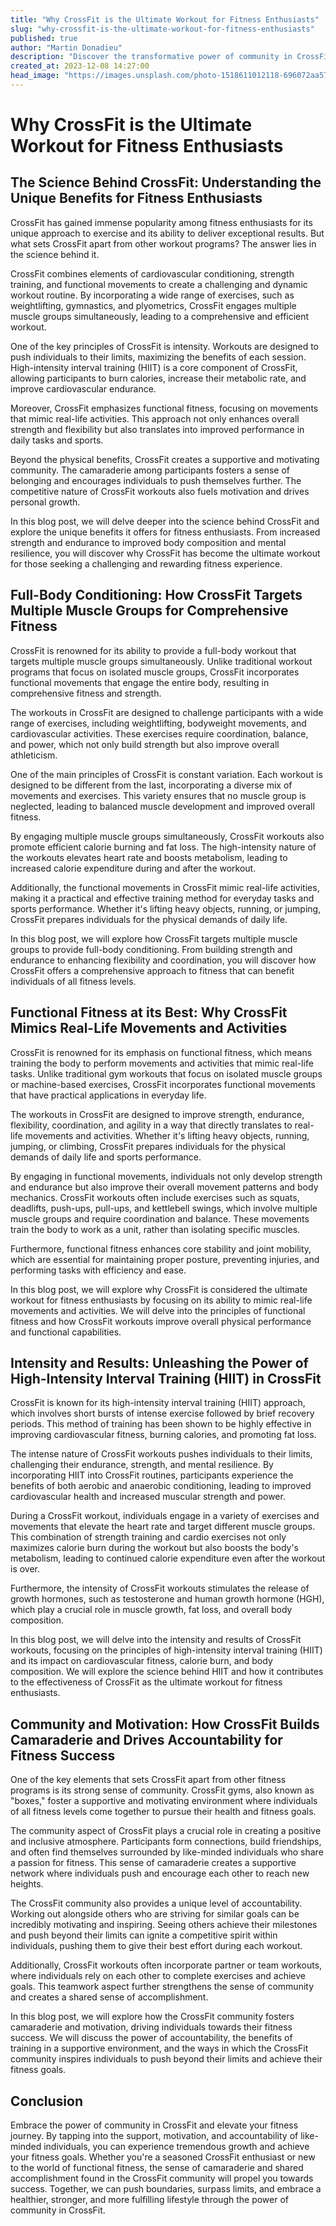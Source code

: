 ```yaml
---
title: "Why CrossFit is the Ultimate Workout for Fitness Enthusiasts"
slug: "why-crossfit-is-the-ultimate-workout-for-fitness-enthusiasts"
published: true
author: "Martin Donadieu"
description: "Discover the transformative power of community in CrossFit. Explore how camaraderie, support, and accountability fuel fitness success in this insightful blog post."
created_at: 2023-12-08 14:27:00
head_image: "https://images.unsplash.com/photo-1518611012118-696072aa579a?ixlib=rb-4.0.3&q=85&fm=jpg&crop=entropy&cs=srgb&w=1200"
---
```


# Why CrossFit is the Ultimate Workout for Fitness Enthusiasts

## The Science Behind CrossFit: Understanding the Unique Benefits for Fitness Enthusiasts

CrossFit has gained immense popularity among fitness enthusiasts for its unique approach to exercise and its ability to deliver exceptional results. But what sets CrossFit apart from other workout programs? The answer lies in the science behind it.

CrossFit combines elements of cardiovascular conditioning, strength training, and functional movements to create a challenging and dynamic workout routine. By incorporating a wide range of exercises, such as weightlifting, gymnastics, and plyometrics, CrossFit engages multiple muscle groups simultaneously, leading to a comprehensive and efficient workout.

One of the key principles of CrossFit is intensity. Workouts are designed to push individuals to their limits, maximizing the benefits of each session. High-intensity interval training (HIIT) is a core component of CrossFit, allowing participants to burn calories, increase their metabolic rate, and improve cardiovascular endurance.

Moreover, CrossFit emphasizes functional fitness, focusing on movements that mimic real-life activities. This approach not only enhances overall strength and flexibility but also translates into improved performance in daily tasks and sports.

Beyond the physical benefits, CrossFit creates a supportive and motivating community. The camaraderie among participants fosters a sense of belonging and encourages individuals to push themselves further. The competitive nature of CrossFit workouts also fuels motivation and drives personal growth.

In this blog post, we will delve deeper into the science behind CrossFit and explore the unique benefits it offers for fitness enthusiasts. From increased strength and endurance to improved body composition and mental resilience, you will discover why CrossFit has become the ultimate workout for those seeking a challenging and rewarding fitness experience.

## Full-Body Conditioning: How CrossFit Targets Multiple Muscle Groups for Comprehensive Fitness

CrossFit is renowned for its ability to provide a full-body workout that targets multiple muscle groups simultaneously. Unlike traditional workout programs that focus on isolated muscle groups, CrossFit incorporates functional movements that engage the entire body, resulting in comprehensive fitness and strength.

The workouts in CrossFit are designed to challenge participants with a wide range of exercises, including weightlifting, bodyweight movements, and cardiovascular activities. These exercises require coordination, balance, and power, which not only build strength but also improve overall athleticism.

One of the main principles of CrossFit is constant variation. Each workout is designed to be different from the last, incorporating a diverse mix of movements and exercises. This variety ensures that no muscle group is neglected, leading to balanced muscle development and improved overall fitness.

By engaging multiple muscle groups simultaneously, CrossFit workouts also promote efficient calorie burning and fat loss. The high-intensity nature of the workouts elevates heart rate and boosts metabolism, leading to increased calorie expenditure during and after the workout.

Additionally, the functional movements in CrossFit mimic real-life activities, making it a practical and effective training method for everyday tasks and sports performance. Whether it's lifting heavy objects, running, or jumping, CrossFit prepares individuals for the physical demands of daily life.

In this blog post, we will explore how CrossFit targets multiple muscle groups to provide full-body conditioning. From building strength and endurance to enhancing flexibility and coordination, you will discover how CrossFit offers a comprehensive approach to fitness that can benefit individuals of all fitness levels.

## Functional Fitness at its Best: Why CrossFit Mimics Real-Life Movements and Activities

CrossFit is renowned for its emphasis on functional fitness, which means training the body to perform movements and activities that mimic real-life tasks. Unlike traditional gym workouts that focus on isolated muscle groups or machine-based exercises, CrossFit incorporates functional movements that have practical applications in everyday life.

The workouts in CrossFit are designed to improve strength, endurance, flexibility, coordination, and agility in a way that directly translates to real-life movements and activities. Whether it's lifting heavy objects, running, jumping, or climbing, CrossFit prepares individuals for the physical demands of daily life and sports performance.

By engaging in functional movements, individuals not only develop strength and endurance but also improve their overall movement patterns and body mechanics. CrossFit workouts often include exercises such as squats, deadlifts, push-ups, pull-ups, and kettlebell swings, which involve multiple muscle groups and require coordination and balance. These movements train the body to work as a unit, rather than isolating specific muscles.

Furthermore, functional fitness enhances core stability and joint mobility, which are essential for maintaining proper posture, preventing injuries, and performing tasks with efficiency and ease.

In this blog post, we will explore why CrossFit is considered the ultimate workout for fitness enthusiasts by focusing on its ability to mimic real-life movements and activities. We will delve into the principles of functional fitness and how CrossFit workouts improve overall physical performance and functional capabilities.

## Intensity and Results: Unleashing the Power of High-Intensity Interval Training (HIIT) in CrossFit

CrossFit is known for its high-intensity interval training (HIIT) approach, which involves short bursts of intense exercise followed by brief recovery periods. This method of training has been shown to be highly effective in improving cardiovascular fitness, burning calories, and promoting fat loss.

The intense nature of CrossFit workouts pushes individuals to their limits, challenging their endurance, strength, and mental resilience. By incorporating HIIT into CrossFit routines, participants experience the benefits of both aerobic and anaerobic conditioning, leading to improved cardiovascular health and increased muscular strength and power.

During a CrossFit workout, individuals engage in a variety of exercises and movements that elevate the heart rate and target different muscle groups. This combination of strength training and cardio exercises not only maximizes calorie burn during the workout but also boosts the body's metabolism, leading to continued calorie expenditure even after the workout is over.

Furthermore, the intensity of CrossFit workouts stimulates the release of growth hormones, such as testosterone and human growth hormone (HGH), which play a crucial role in muscle growth, fat loss, and overall body composition.

In this blog post, we will delve into the intensity and results of CrossFit workouts, focusing on the principles of high-intensity interval training (HIIT) and its impact on cardiovascular fitness, calorie burn, and body composition. We will explore the science behind HIIT and how it contributes to the effectiveness of CrossFit as the ultimate workout for fitness enthusiasts.

## Community and Motivation: How CrossFit Builds Camaraderie and Drives Accountability for Fitness Success

One of the key elements that sets CrossFit apart from other fitness programs is its strong sense of community. CrossFit gyms, also known as "boxes," foster a supportive and motivating environment where individuals of all fitness levels come together to pursue their health and fitness goals.

The community aspect of CrossFit plays a crucial role in creating a positive and inclusive atmosphere. Participants form connections, build friendships, and often find themselves surrounded by like-minded individuals who share a passion for fitness. This sense of camaraderie creates a supportive network where individuals push and encourage each other to reach new heights.

The CrossFit community also provides a unique level of accountability. Working out alongside others who are striving for similar goals can be incredibly motivating and inspiring. Seeing others achieve their milestones and push beyond their limits can ignite a competitive spirit within individuals, pushing them to give their best effort during each workout.

Additionally, CrossFit workouts often incorporate partner or team workouts, where individuals rely on each other to complete exercises and achieve goals. This teamwork aspect further strengthens the sense of community and creates a shared sense of accomplishment.

In this blog post, we will explore how the CrossFit community fosters camaraderie and motivation, driving individuals towards their fitness success. We will discuss the power of accountability, the benefits of training in a supportive environment, and the ways in which the CrossFit community inspires individuals to push beyond their limits and achieve their fitness goals.

## Conclusion

Embrace the power of community in CrossFit and elevate your fitness journey. By tapping into the support, motivation, and accountability of like-minded individuals, you can experience tremendous growth and achieve your fitness goals. Whether you're a seasoned CrossFit enthusiast or new to the world of functional fitness, the sense of camaraderie and shared accomplishment found in the CrossFit community will propel you towards success. Together, we can push boundaries, surpass limits, and embrace a healthier, stronger, and more fulfilling lifestyle through the power of community in CrossFit.